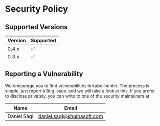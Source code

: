 # Security Policy

## Supported Versions

| Version   | Supported          |
| --------- | ------------------ |
| 0.4.x | :white_check_mark: |
| 0.3.x   | :white_check_mark: |

## Reporting a Vulnerability
We encourage you to find vulnerabilities in kube-hunter.
The process is simple, just report a Bug issue. and we will take a look at this.
If you prefer to disclose privately, you can write to one of the security maintainers at:

| Name        | Email              |
| ----------- | ------------------ |
| Daniel Sagi | daniel.sagi@khulnasoft.com |
